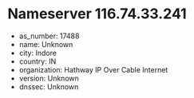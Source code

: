 # Nameserver 116.74.33.241

* as_number: 17488
* name: Unknown
* city: Indore
* country: IN
* organization: Hathway IP Over Cable Internet
* version: Unknown
* dnssec: Unknown
